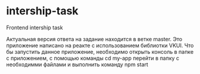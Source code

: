 # intership-task
Frontend intership task

Актуальная версия ответа на задание находится в ветке master. Это приложение написано на реакте с использованием библиотки VKUI. Что бы запустить данное приложение, необходимо открыть консоль в папке с приложением, с помощью команды cd my-app перейти в папку с необходимми файлами и выполнить команду npm start
